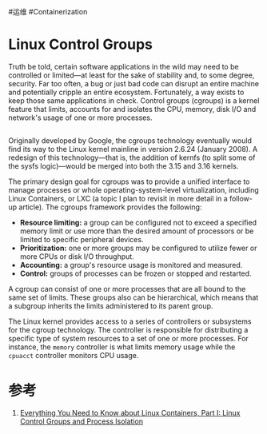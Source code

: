 #运维 #Containerization

# Linux Control Groups
Truth be told, certain software applications in the wild may need to be controlled or limited—at least for the sake of stability and, to some degree, security. Far too often, a bug or just bad code can disrupt an entire machine and potentially cripple an entire ecosystem. 
Fortunately, a way exists to keep those same applications in check. Control groups (cgroups) is a kernel feature that limits, accounts for and isolates the CPU, memory, disk I/O and network's usage of one or more processes.

## 
Originally developed by Google, the cgroups technology eventually would find its way to the Linux kernel mainline in version 2.6.24 (January 2008). A redesign of this technology—that is, the addition of kernfs (to split some of the sysfs logic)—would be merged into both the 3.15 and 3.16 kernels.

The primary design goal for cgroups was to provide a unified interface to manage processes or whole operating-system-level virtualization, including Linux Containers, or LXC (a topic I plan to revisit in more detail in a follow-up article). The cgroups framework provides the following:

-   **Resource limiting:** a group can be configured not to exceed a specified memory limit or use more than the desired amount of processors or be limited to specific peripheral devices.
-   **Prioritization:** one or more groups may be configured to utilize fewer or more CPUs or disk I/O throughput.
-   **Accounting:** a group's resource usage is monitored and measured.
-   **Control:** groups of processes can be frozen or stopped and restarted.

A cgroup can consist of one or more processes that are all bound to the same set of limits. These groups also can be hierarchical, which means that a subgroup inherits the limits administered to its parent group.

The Linux kernel provides access to a series of controllers or subsystems for the cgroup technology. The controller is responsible for distributing a specific type of system resources to a set of one or more processes. For instance, the `memory` controller is what limits memory usage while the `cpuacct` controller monitors CPU usage.





# 参考
1. [Everything You Need to Know about Linux Containers, Part I: Linux Control Groups and Process Isolation](https://www.linuxjournal.com/content/everything-you-need-know-about-linux-containers-part-i-linux-control-groups-and-process)